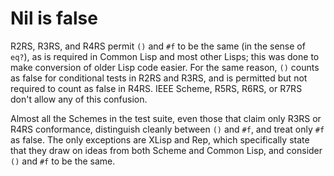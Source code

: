 # Nil is false

R2RS, R3RS, and R4RS permit `()` and `#f` to be the same (in the sense of `eq?`), as is required in Common Lisp and most other Lisps; this was done to make conversion of older Lisp code easier.  For the same reason, `()` counts as false for conditional tests in R2RS and R3RS, and is permitted but not required to count as false in R4RS.  IEEE Scheme, R5RS, R6RS, or R7RS don't allow any of this confusion.

Almost all the Schemes in the test suite, even those that claim only R3RS or R4RS conformance, distinguish cleanly between `()` and `#f`, and treat only `#f` as false.  The only exceptions are XLisp and Rep, which specifically state that they draw on ideas from both Scheme and Common Lisp, and consider `()` and `#f` to be the same.
